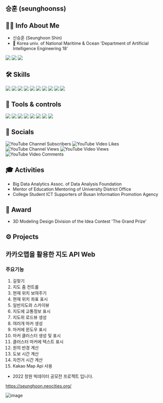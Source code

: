 ## 승훈 (seunghoonss)

## 👦🏻 Info About Me
- 신승훈 (Seunghoon Shin)
- 🏫 Korea univ. of National Maritime & Ocean 'Department of Artificial Intelligence Engineering 18'
 
<a href="mailto:sshssh3961@naver.com"><img src="https://img.shields.io/badge/Email-03C75A?style=flat-square&logo=minutemailer&logoColor=white&link="/></a>
<a href="mailto:ssh3962@g.kmou.ac.k"><img src="https://img.shields.io/badge/Gmail-EA4335?style=flat-square&logo=Gmail&logoColor=white&link="/></a>
<a href="https://instagram.com/gnstls_?igshid=YmMyMTA2M2Y="><img src="https://img.shields.io/badge/Instagram-E4405F?style=flat-square&logo=instagram&logoColor=white&link="/></a>


<h2> 🛠 Skills </h2>

<img src="https://img.shields.io/badge/Python-3766AB?style=flat-square&logo=Python&logoColor=white"/></a>
<img src="https://img.shields.io/badge/C-A8B9CC?style=flat-square&logo=c&logoColor=white"/></a>
<img src="https://img.shields.io/badge/C++-00599C?style=flat-square&logo=cplusplus&logoColor=white"/></a>
<img src="https://img.shields.io/badge/Javascript-F7DF1E?style=flat-square&logo=Javascript&logoColor=white"/></a>
<img src="https://img.shields.io/badge/css-1572B6?style=flat-square&logo=CSS3&logoColor=white"/></a>
<img src="https://img.shields.io/badge/html-E34F26?style=flat-square&logo=html5&logoColor=white"/></a>
<img src="https://img.shields.io/badge/Django-092E20?style=flat-square&logo=django&logoColor=white"/></a>
<img src="https://img.shields.io/badge/Swift-F05138?style=flat-square&logo=swift&logoColor=white"/></a>
<img src="https://img.shields.io/badge/Mysql-F4479A1?style=flat-square&logo=mysql&logoColor=white"/></a>
<img src="https://img.shields.io/badge/YouTube-FF0000?style=flat-square&logo=youtube&logoColor=white"/></a>


<h2> 🔨 Tools & controls </h2>

<img src="https://img.shields.io/badge/Visual Studio-5C2D91?style=flat-square&logo=visualstudio&logoColor=white"/></a>
<img src="https://img.shields.io/badge/Visual Studio Code-007ACC?style=flat-square&logo=visualstudiocode&logoColor=white"/></a>
<img src="https://img.shields.io/badge/Google Colab-F9AB00?style=flat-square&logo=googlecolab&logoColor=white"/></a>
<img src="https://img.shields.io/badge/Adobe Premiere Pro-9999FF?style=flat-square&logo=adobepremierepro&logoColor=white"/></a>
<img src="https://img.shields.io/badge/Adobe PhotoShop-31A8FF?style=flat-square&logo=adobephotoshop&logoColor=white"/></a>
<img src="https://img.shields.io/badge/YouTube Studio-FF0000?style=flat-square&logo=youtubestudio&logoColor=white"/></a>
<img src="https://img.shields.io/badge/Github-181717?style=flat-square&logo=github&logoColor=white"/></a>
<img src="https://img.shields.io/badge/Notion-000000?style=flat-square&logo=notion&logoColor=white"/></a>


<h2> 🎥 Socials </h2>

![YouTube Channel Subscribers](https://img.shields.io/youtube/channel/subscribers/UCmHMbfsQoWdjlxS6e9wD9cg?style=social)
![YouTube Video Likes](https://img.shields.io/youtube/likes/yfIossqi6xc?style=social)
![YouTube Channel Views](https://img.shields.io/youtube/channel/views/UCmHMbfsQoWdjlxS6e9wD9cg?style=social)
![YouTube Video Views](https://img.shields.io/youtube/views/yfIossqi6xc?style=social)
![YouTube Video Comments](https://img.shields.io/youtube/comments/p8sBwfjjWaM?style=social)


<h2> 🎓 Activities </h2>

- Big Data Analytics Assoc. of Data Analysis Foundation
- Mentor of Education Mentoring of University District Office
- College Student ICT Supporters of Busan Information Promotion Agency


<h2> 🏅 Award </h2>

- 3D Modeling Design Division of the Idea Contest 'The Grand Prize'


<h2> ⚙ Projects </h2>

## 카카오맵을 활용한 지도 API Web
### 주요기능
1. 길찾기
2. 지도 줌 컨트롤
3. 현재 위치 보여주기
4. 현재 위치 좌표 표시
5. 일반지도와 스카이뷰
6. 지도에 교통정보 표시
7. 지도위 로드뷰 생성
8. 여러개 마커 생성
9. 마커에 윈도우 표시
10. 마커 클러스터 생성 및 표시
11. 클러스터 마커에 텍스트 표시
12. 원의 반경 계산
13. 도보 시간 계산
14. 자전거 시간 계산
15. Kakao Map Api 사용

- 2022 창원 빅데이터 공모전 프로젝트 입니다.

https://seunghoon.neocities.org/

![image](https://user-images.githubusercontent.com/109809978/183011757-cc2f5cf8-5195-48ed-8f90-568ee43c10da.png)
